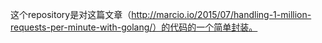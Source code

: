 这个repository是对这篇文章（http://marcio.io/2015/07/handling-1-million-requests-per-minute-with-golang/）的代码的一个简单封装。